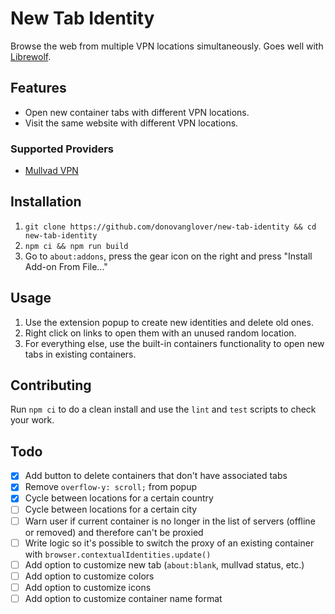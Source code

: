 # New Tab Identity

Browse the web from multiple VPN locations simultaneously. Goes well with [Librewolf](https://librewolf.net/).

## Features

- Open new container tabs with different VPN locations.
- Visit the same website with different VPN locations.

### Supported Providers

- [Mullvad VPN](https://mullvad.net)

## Installation

1. `git clone https://github.com/donovanglover/new-tab-identity && cd new-tab-identity`
2. `npm ci && npm run build`
3. Go to `about:addons`, press the gear icon on the right and press "Install Add-on From File..."

## Usage

1. Use the extension popup to create new identities and delete old ones.
2. Right click on links to open them with an unused random location.
3. For everything else, use the built-in containers functionality to open new tabs in existing containers.

## Contributing

Run `npm ci` to do a clean install and use the `lint` and `test` scripts to check your work.

## Todo

- [x] Add button to delete containers that don't have associated tabs
- [x] Remove `overflow-y: scroll;` from popup
- [x] Cycle between locations for a certain country
- [ ] Cycle between locations for a certain city
- [ ] Warn user if current container is no longer in the list of servers (offline or removed) and therefore can't be proxied
- [ ] Write logic so it's possible to switch the proxy of an existing container with `browser.contextualIdentities.update()`
- [ ] Add option to customize new tab (`about:blank`, mullvad status, etc.)
- [ ] Add option to customize colors
- [ ] Add option to customize icons
- [ ] Add option to customize container name format
